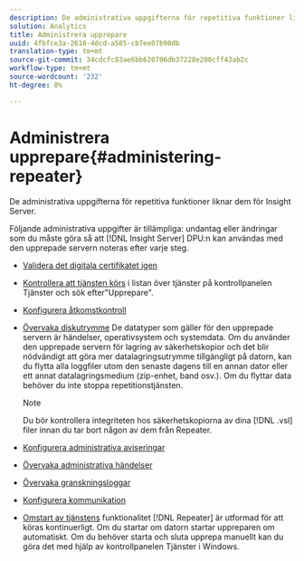 ```yaml
---
description: De administrativa uppgifterna för repetitiva funktioner liknar dem för Insight Server.
solution: Analytics
title: Administrera upprepare
uuid: 4fbfce3a-2610-4dcd-a585-cb7ee07b90db
translation-type: tm+mt
source-git-commit: 34cdcfc83ae6bb620706db37228e200cff43ab2c
workflow-type: tm+mt
source-wordcount: '232'
ht-degree: 0%

---
```



# Administrera upprepare{#administering-repeater}

De administrativa uppgifterna för repetitiva funktioner liknar dem för Insight Server.

Följande administrativa uppgifter är tillämpliga: undantag eller ändringar som du måste göra så att [!DNL Insight Server] DPU:n kan användas med den upprepade servern noteras efter varje steg.

* [Validera det digitala certifikatet igen](../../../home/c-inst-svr/c-admin-inst-svr/c-reval-dgtl-cert.md#concept-f0020a6f0d6f477099b7a8f0b6e2944c)
* [Kontrollera att tjänsten körs](../../../home/c-inst-svr/c-admin-inst-svr/c-cfrm-svc-rng.md#concept-15b046e92d254bbd95dec829abc76677) i listan över tjänster på kontrollpanelen Tjänster och sök efter&quot;Upprepare&quot;.

* [Konfigurera åtkomstkontroll](../../../home/c-inst-svr/c-admin-inst-svr/c-config-acs-ctrl/c-config-acs-ctrl.md#concept-ac385e870dbe4b57a72bf7266b60f93d)
* [Övervaka diskutrymme](../../../home/c-inst-svr/c-admin-inst-svr/c-mntr-disk-spc/c-mntr-disk-spc.md#concept-a83447e44f4e47aba282328be395a0d4) De datatyper som gäller för den upprepade servern är händelser, operativsystem och systemdata. Om du använder den upprepade servern för lagring av säkerhetskopior och det blir nödvändigt att göra mer datalagringsutrymme tillgängligt på datorn, kan du flytta alla loggfiler utom den senaste dagens till en annan dator eller ett annat datalagringsmedium (zip-enhet, band osv.). Om du flyttar data behöver du inte stoppa repetitionstjänsten.

   >[!NOTE]
   >
   >Du bör kontrollera integriteten hos säkerhetskopiorna av dina [!DNL .vsl] filer innan du tar bort någon av dem från Repeater.

* [Konfigurera administrativa aviseringar](../../../home/c-inst-svr/c-admin-inst-svr/t-config-adm-alrts.md#task-0858f588da4941aa9d4952f6592681aa)
* [Övervaka administrativa händelser](../../../home/c-inst-svr/c-admin-inst-svr/t-mntr-adm-evts.md#task-4c78325b3e6e4dde8fa94c1896e19e34)
* [Övervaka granskningsloggar](../../../home/c-inst-svr/c-admin-inst-svr/t-mntr-adt-lgs.md#task-5dd9830424fe440ea1369215a1aca231)
* [Konfigurera kommunikation](../../../home/c-inst-svr/c-admin-inst-svr/t-config-com.md#task-471305ecf7a644789a288f93c42514ec)
* [Omstart av tjänstens](../../../home/c-inst-svr/c-admin-inst-svr/t-rest-svc.md#task-97f97f1019bc440080ab2fddfdc04c74) funktionalitet [!DNL Repeater] är utformad för att köras kontinuerligt. Om du startar om datorn startar uppreparen om automatiskt. Om du behöver starta och sluta upprepa manuellt kan du göra det med hjälp av kontrollpanelen Tjänster i Windows.


